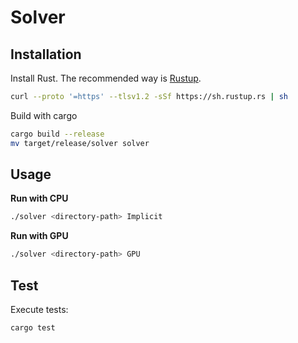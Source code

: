 # Solver



## Installation

Install Rust.  The recommended way is [Rustup]( https://www.rust-lang.org/tools/install).

```bash
curl --proto '=https' --tlsv1.2 -sSf https://sh.rustup.rs | sh
```

Build with cargo

```bash
cargo build --release
mv target/release/solver solver
```



## Usage

**Run with CPU**

```bash
./solver <directory-path> Implicit
```

**Run with GPU**

```bash
./solver <directory-path> GPU
```



## Test

Execute tests:

```bash
cargo test
```

